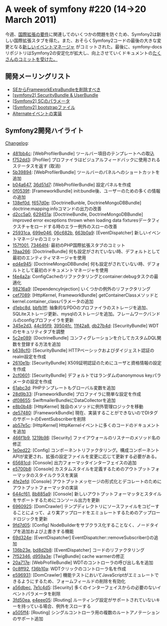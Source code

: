 A week of symfony #220 (14->20 March 2011)
==========================================

今週、[国際拡張の要件](https://groups.google.com/forum/#!topic/symfony-devs/RBtwBObsLCE)に関連してのいくつかの問題を防ぐため、Symfony2は新しい国際拡張スタブを得た。また、おそらくSymfony2コードの最後の大きな変更となる[新しいイベントマネージャ](https://github.com/symfony/symfony/commit/699e046b4f0022fbd510a917efef9cf8b9587ed2) がコミットされた。最後に、symfony-docsリポジトリはSymfony2の安定化が拡大し、向上させていくドキュメントの[たくさんのコミットを受けた。](https://github.com/symfony/symfony-docs/commits)
 
開発メーリングリスト
------------------------

  * [SEからFrameworkExtraBundleを削除すべき](https://groups.google.com/forum/#!topic/symfony-devs/hzsfPn7bTfw)
  * [[symfony2] SecurityBundle & UserBundle](https://groups.google.com/forum/#!topic/symfony-devs/dm8t8DBAZsE)
  * [[Symfony2] SCのパラメータ](https://groups.google.com/forum/#!topic/symfony-devs/2cPoSHY1HWI)
  * [[Symfony2] bootstrapファイル](https://groups.google.com/forum/#!topic/symfony-devs/4AKypCKmaFA)
  * [Alternateイベントの実装](https://groups.google.com/forum/#!topic/symfony-devs/LfGFzdEzTqk)

Symfony2開発ハイライト
-------------------------------

[Changelog](http://github.com/symfony/symfony/commits/master):

  * [481bb4c](http://github.com/symfony/symfony/commit/481bb4cdf9179c2756f7ad7dc543ecaa8d4921dd "481bb4cdf9179c2756f7ad7dc543ecaa8d4921dd commit on github"): [WebProfilerBundle] ツールバー項目のテンプレートへの取込
  * [f752dd3](http://github.com/symfony/symfony/commit/f752dd34a0d366467e41d0c8a4ab90fb4e7e6ae8 "f752dd34a0d366467e41d0c8a4ab90fb4e7e6ae8 commit on github"): [Profiler] プロファイラはビジュアルフィードバックに使用されるステータスを返す
 (取消)
  * [5b39894](http://github.com/symfony/symfony/commit/5b39894efcb044fd6385f38392006a05f0614f08 "5b39894efcb044fd6385f38392006a05f0614f08 commit on github"): [WebProfilerBundle] ツールバーのパネルへのショートカットを追加
  * [b04a647](http://github.com/symfony/symfony/commit/b04a647c6536b93d2b6cdec369d01f051c5351aa "b04a647c6536b93d2b6cdec369d01f051c5351aa commit on github"), [36d51d7](http://github.com/symfony/symfony/commit/36d51d7bbd959dbba63155af53c7b86df0862ec2 "36d51d7bbd959dbba63155af53c7b86df0862ec2 commit on github"): [WebProfilerBundle] 設定パネルを作成
  * [0f0539f](http://github.com/symfony/symfony/commit/0f0539f983e23f83c7d113d594e0d739b51e682e "0f0539f983e23f83c7d113d594e0d739b51e682e commit on github"): [FrameworkBundle] init:bundle後、ユーザーのための多くの情報の追加
  * [138ef0d](http://github.com/symfony/symfony/commit/138ef0d1ae641e71048ce57e1d2a1e52f58aaa04 "138ef0d1ae641e71048ce57e1d2a1e52f58aaa04 commit on github"), [f657d0e](http://github.com/symfony/symfony/commit/f657d0e85d662c9658324a4e5a9f39587ed523c6 "f657d0e85d662c9658324a4e5a9f39587ed523c6 commit on github"): [DoctrineBunble, DoctrineMongoDBBundle] doctrine:mapping:infoコマンドの出力の改善
  * [d2cc5a0](http://github.com/symfony/symfony/commit/d2cc5a048a37e1abc23a50c259cd1fe2e16ada63 "d2cc5a048a37e1abc23a50c259cd1fe2e16ada63 commit on github"), [629451a](http://github.com/symfony/symfony/commit/629451a34537fe475a9e6f9d25196768c5214720 "629451a34537fe475a9e6f9d25196768c5214720 commit on github"): [DoctrineBundle, DoctrineMongoDBBundle] improved error exceptions thrown when loading data fixturesデータフィクスチャをロードする時のエラー例外のスローの改善
  * [25931ca](http://github.com/symfony/symfony/commit/25931caeabe546cf3708dca8a4cce21047196a03 "25931caeabe546cf3708dca8a4cce21047196a03 commit on github"), [699e046](http://github.com/symfony/symfony/commit/699e046b4f0022fbd510a917efef9cf8b9587ed2 "699e046b4f0022fbd510a917efef9cf8b9587ed2 commit on github"), [06c682b](http://github.com/symfony/symfony/commit/06c682b4fb8b68606d461db431e1f1a2d3671cb4 "06c682b4fb8b68606d461db431e1f1a2d3671cb4 commit on github"), [663b0a9](http://github.com/symfony/symfony/commit/663b0a97acc5d2b67f349e056521c39f90cc7934 "663b0a97acc5d2b67f349e056521c39f90cc7934 commit on github"): [EventDispatcher] 新しいイベントマネージャのコミット
  * [157f001](http://github.com/symfony/symfony/commit/157f0012531392fb759eb3035ab59b6ef22f3968 "157f0012531392fb759eb3035ab59b6ef22f3968 commit on github"), [73464f4](http://github.com/symfony/symfony/commit/73464f411ebdc9f675df4e8acc36a3be19afca34 "73464f411ebdc9f675df4e8acc36a3be19afca34 commit on github"): 最初のPHP国際拡張スタブのコミット
  * [19aa266](http://github.com/symfony/symfony/commit/19aa266b6a8974334d6f5c88dc50cbb468f9768c "19aa266b6a8974334d6f5c88dc50cbb468f9768c commit on github"): [DoctrineBundle] 何も設定がされていない時、デフォルトとして最初のエンティティマネージャを使用
  * [ed4e945](http://github.com/symfony/symfony/commit/ed4e9456c8242aa5d15fdcc4cea247dc2d26e01a "ed4e9456c8242aa5d15fdcc4cea247dc2d26e01a commit on github"): [DoctrineMongoDBBundle] 何も設定がされていない時、デフォルトとして最初のドキュメントマネージャを使用
  * [f4e4a2a](http://github.com/symfony/symfony/commit/f4e4a2aa1b1a4279057ff43c7c9a59f8124746fa "f4e4a2aa1b1a4279057ff43c7c9a59f8124746fa commit on github"): ConfigCacheのリファクタリングとcontainer:debugタスクの最適化
  * [98216a9](http://github.com/symfony/symfony/commit/98216a9af25a58f175f2f3dc8099f6dac880c0b5 "98216a9af25a58f175f2f3dc8099f6dac880c0b5 commit on github"): [DependencyInjection] いくつかの例外のリファクタリング
  * [cef7089](http://github.com/symfony/symfony/commit/cef70893dfb6533832ccbcce192d7be6ecebc072 "cef70893dfb6533832ccbcce192d7be6ecebc072 commit on github"): [HttpKernel, FrameworkBundle] getContainerClassメソッドとkernel.container_classパラメータの追加
  * [d1ebc8d](http://github.com/symfony/symfony/commit/d1ebc8da9faaaa901432ecae129a734bc1a80ed2 "d1ebc8da9faaaa901432ecae129a734bc1a80ed2 commit on github"), [bbfb1ff](http://github.com/symfony/symfony/commit/bbfb1ffb53ee3510f62688252feda0d84ebc54ae "bbfb1ffb53ee3510f62688252feda0d84ebc54ae commit on github"): 抽象的なPDOのプロファイラのストレージを追加、SQLiteストレージ更新、mysqlのストレージを追加。フレームワークバンドルのconfigプロファイラを更新
  * [345e2d3](http://github.com/symfony/symfony/commit/345e2d39b51c61b907c5bba444e465ff2637bfe5 "345e2d39b51c61b907c5bba444e465ff2637bfe5 commit on github"), [44c95f9](http://github.com/symfony/symfony/commit/44c95f97a4a93890901eb35f9631b32ea0da3550 "44c95f97a4a93890901eb35f9631b32ea0da3550 commit on github"), [39504fc](http://github.com/symfony/symfony/commit/39504fc98d98f4487e2a8dfec890a3a3e1a37f5f "39504fc98d98f4487e2a8dfec890a3a3e1a37f5f commit on github"), [11f42a8](http://github.com/symfony/symfony/commit/11f42a82dc9b3b4f578a699f138d7bb99046505e "11f42a82dc9b3b4f578a699f138d7bb99046505e commit on github"), [db27b4d](http://github.com/symfony/symfony/commit/db27b4d288791d5cf3a68b0ff59508f9484db201 "db27b4d288791d5cf3a68b0ff59508f9484db201 commit on github"): [SecurityBundle] WDTのセキュリティタブを調整
  * [5c2e089](http://github.com/symfony/symfony/commit/5c2e0898d104d3ec5571474610fb854faa9a7b6b "5c2e0898d104d3ec5571474610fb854faa9a7b6b commit on github"): [DoctrineBundle] コンフィグレーションを介してカスタムDQL関数を登録する方法を追加
  * [b638cf0](http://github.com/symfony/symfony/commit/b638cf07a5865ed93efda9cf223d79897ee78277 "b638cf07a5865ed93efda9cf223d79897ee78277 commit on github"): [SecurityBundle] HTTPベーシックおよびダイジェスト認証のrealm設定を作成
  * [2610e1b](http://github.com/symfony/symfony/commit/2610e1b69959add9793afd399291dc846001fb78 "2610e1b69959add9793afd399291dc846001fb78 commit on github"): [SecurityBundle] X509証明認証のためにユーザと資格情報の設定を作成
  * [2cf0601](http://github.com/symfony/symfony/commit/2cf0601f1871f0d837874028c7b1e44302349ab0 "2cf0601f1871f0d837874028c7b1e44302349ab0 commit on github"): [SecurityBundle] デフォルトではランダムのanonymous keyパラメータの設定を作成
  * [61abc3d](http://github.com/symfony/symfony/commit/61abc3d01f5a09016cbc739bfc87ef7d0b4bb169 "61abc3d01f5a09016cbc739bfc87ef7d0b4bb169 commit on github"): PHPテンプレートもグローバル変数を追加
  * [28d9b33](http://github.com/symfony/symfony/commit/28d9b331bd9adbfa04a04bfef85c77e9ca62a6cf "28d9b331bd9adbfa04a04bfef85c77e9ca62a6cf commit on github"): [FrameworkBundle] プロファイラに簡単な設定を作成
  * [df08655](http://github.com/symfony/symfony/commit/df08655e97e33d17a8e719ce36c23efdb1b9a0a8 "df08655e97e33d17a8e719ce36c23efdb1b9a0a8 commit on github"): SwiftmailerBundleにDataCollectorを追加
  * [e8b0b48](http://github.com/symfony/symfony/commit/e8b0b488cb7a9b2bb667eaf0920ab2ce5907400c "e8b0b488cb7a9b2bb667eaf0920ab2ce5907400c commit on github"): [HttpKernel] 独自のメソッドに例外管理ロジックを移動
  * [de57480](http://github.com/symfony/symfony/commit/de5748070da42105eb3ecb84793066d7cf56a28f "de5748070da42105eb3ecb84793066d7cf56a28f commit on github"): [FrameworkBundle] 現在、実装することができないのでDIタグのサポートのEventSubscriberを削除
  * [ab57e5c](http://github.com/symfony/symfony/commit/ab57e5c61165897c1239bab9cb1b8bb193696b0b "ab57e5c61165897c1239bab9cb1b8bb193696b0b commit on github"): [HttpKernel] HttpKernelイベントに多くのコードのドキュメントを追加
  * [466f1b9](http://github.com/symfony/symfony/commit/466f1b99c50a82722bccdeb68fede04f85dc7b0b "466f1b99c50a82722bccdeb68fede04f85dc7b0b commit on github"), [1219b98](http://github.com/symfony/symfony/commit/1219b98ec5f8129b2aad3af6eab09f381b3410d4 "1219b98ec5f8129b2aad3af6eab09f381b3410d4 commit on github"): [Security] ファイアウォールのリスナーのメソッド名の修正
  * [1e0ed22](http://github.com/symfony/symfony/commit/1e0ed22c55115eb09838972c9246d68e59285147 "1e0ed22c55115eb09838972c9246d68e59285147 commit on github"): [Config] コンポーネントリファクタリング。構成コンポーネントAPIが変更され、拡張の設定ファイルを変更に応じて更新する必要がある。
  * [65681cd](http://github.com/symfony/symfony/commit/65681cdc8577dad0ef4fc6b0f5b4cedefca0529a "65681cdc8577dad0ef4fc6b0f5b4cedefca0529a commit on github"): [Console] 出力フォーマッタインターフェイスの追加
  * [e5700b8](http://github.com/symfony/symfony/commit/e5700b817bdce1c96bafedb4ec3493f1aa22d552 "e5700b817bdce1c96bafedb4ec3493f1aa22d552 commit on github"): [Console] カスタムスタイルを定義するためのアウトプットフォーマッタのスタイルクラスを実装
  * [4fe2efd](http://github.com/symfony/symfony/commit/4fe2efd49e83075f6b59ba6c60afcd5d9331d5d4 "4fe2efd49e83075f6b59ba6c60afcd5d9331d5d4 commit on github"): [Console] アウトプットメッセージの形式化とデコレートのためにアウトプットフォーマッタの実装
  * [644cf61](http://github.com/symfony/symfony/commit/644cf612b36dc335ffa13ee1c546f38c004fb4b7 "644cf612b36dc335ffa13ee1c546f38c004fb4b7 commit on github"), [8b885a9](http://github.com/symfony/symfony/commit/8b885a991c1795db3c135666565b39ca2b9b0a0c "8b885a991c1795db3c135666565b39ca2b9b0a0c commit on github"): [Console] 新しいアウトプットフォーマッタとスタイルをサポートするためにコンソール出力を更新
  * [6960925](http://github.com/symfony/symfony/commit/69609257acbc13ffcaa3c359e17114ea46a19530 "69609257acbc13ffcaa3c359e17114ea46a19530 commit on github"): [DomCrawler] テンプディレクトリにソースファイルをコピーすることによって、より実アップロードをエミュレートするためのアップロードロジックを更新
  * [9fd7d05](http://github.com/symfony/symfony/commit/9fd7d05ecf439e2059455a7d70372c35ceaae3af "9fd7d05ecf439e2059455a7d70372c35ceaae3af commit on github"): [Config] NodeBuilderをサブクラス化することなく、ノードタイプを追加および上書きする機能
  * [69d324e](http://github.com/symfony/symfony/commit/69d324eca8370cd496792cd277989427d406affa "69d324eca8370cd496792cd277989427d406affa commit on github"): [EventDispatcher] EventDispatcher::removeSubscriber()の追加
  * [136b23e](http://github.com/symfony/symfony/commit/136b23ead4ae994293600d6d124922b96610f2c8 "136b23ead4ae994293600d6d124922b96610f2c8 commit on github"), [bd8d2b8](http://github.com/symfony/symfony/commit/bd8d2b829f821a5a083d0870a3072c9761593007 "bd8d2b829f821a5a083d0870a3072c9761593007 commit on github"): [EventDispatcher] コードのリファクタリング
  * [7f52346](http://github.com/symfony/symfony/commit/7f523466f4a3b8f120e1766bca786ed021f13cf8 "7f523466f4a3b8f120e1766bca786ed021f13cf8 commit on github"), [d959a3e](http://github.com/symfony/symfony/commit/d959a3ed4bbe9b2a3dff0f0c5285086a2318ac96 "d959a3ed4bbe9b2a3dff0f0c5285086a2318ac96 commit on github"): [TwigBundle] cache warmerの修正
  * [20a717e](http://github.com/symfony/symfony/commit/20a717ea3c97a3e52d70255c66c03ede91c91f8e "20a717ea3c97a3e52d70255c66c03ede91c91f8e commit on github"): [WebProfileBundle] WDTのコントローラの呼び出し名を追加
  * [0c8ff92](http://github.com/symfony/symfony/commit/0c8ff92ecd4318561bcba2c055e6cc17c51b0148 "0c8ff92ecd4318561bcba2c055e6cc17c51b0148 commit on github"), [f36b10a](http://github.com/symfony/symfony/commit/f36b10afe7dba0a6bb9068c8718d851f9d5fc38a "f36b10afe7dba0a6bb9068c8718d851f9d5fc38a commit on github"): WDTクリックのコントローラ名を作成
  * [e596931](http://github.com/symfony/symfony/commit/e596931dc89925f9d73ded72db5e63a0d7940e18 "e596931dc89925f9d73ded72db5e63a0d7940e18 commit on github"): [DomCrawler] 機能テストにおいてJavaScriptがエミュレートできるようにするため、フォームフィールドの削除を有効化
  * [a56dbec](http://github.com/symfony/symfony/commit/a56dbec6d8a4a8600a3b7cac0c65a4c054632f8a "a56dbec6d8a4a8600a3b7cac0c65a4c054632f8a commit on github"), [7e1c4d5](http://github.com/symfony/symfony/commit/7e1c4d57481077cd1fc736dc30e0c8a26bba40e0 "7e1c4d57481077cd1fc736dc30e0c8a26bba40e0 commit on github"): [Security] 多くのインターフェイスからの必要のないイベントパラメータを削除
  * [3fd50ea](http://github.com/symfony/symfony/commit/3fd50ea4e622d9741547337b0223ad055d785750 "3fd50ea4e622d9741547337b0223ad055d785750 commit on github"), [e4eee05](http://github.com/symfony/symfony/commit/e4eee05b065b3bbe2d23bfbc75d4f476b2bdf25b "e4eee05b065b3bbe2d23bfbc75d4f476b2bdf25b commit on github"): [Routing] ルーティング設定がサポートされていないキーを持っている場合、例外をスローする
  * [a505ff4](http://github.com/symfony/symfony/commit/a505ff43b59a63262cc71ec4f7f0bc84b0a209b0 "a505ff43b59a63262cc71ec4f7f0bc84b0a209b0 commit on github"): [Routing] シングルコントローラ用の複数のルートアノテーションのサポート追加



